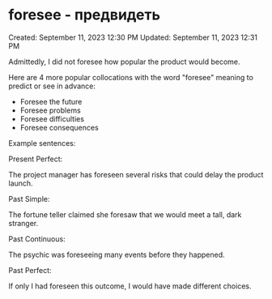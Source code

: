 # foresee - предвидеть

Created: September 11, 2023 12:30 PM
Updated: September 11, 2023 12:31 PM

Admittedly, I did not foresee how popular the product would become.

Here are 4 more popular collocations with the word "foresee" meaning to predict or see in advance:

- Foresee the future
- Foresee problems
- Foresee difficulties
- Foresee consequences

Example sentences:

Present Perfect:

The project manager has foreseen several risks that could delay the product launch.

Past Simple:

The fortune teller claimed she foresaw that we would meet a tall, dark stranger.

Past Continuous:

The psychic was foreseeing many events before they happened.

Past Perfect:

If only I had foreseen this outcome, I would have made different choices.